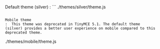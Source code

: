 Default theme (silver)
: ```
./themes/silver/theme.js
```

Mobile theme
:  This theme was deprecated in TinyMCE 5.1. The default theme (silver) provides a better user experience on mobile compared to this deprecated theme.
```
./themes/mobile/theme.js
```
